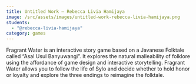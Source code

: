```yaml
---
title: Untitled Work — Rebecca Livia Hamijaya
image: /src/assets/images/untitled-work-rebecca-livia-hamijaya.png
students:
  - "@rebecca-livia-hamijaya"
category: games
---
```

Fragrant Water is an interactive story game based on a Javanese Folktale called “Asal Usul Banyuwangi”. It explores the natural malleability of folklore using the affordance of game design and interactive storytelling. Fragrant Water allows you to follow the life of Sylo and decide whether to hold honor or loyalty and explore the three endings to reimagine the folktale.